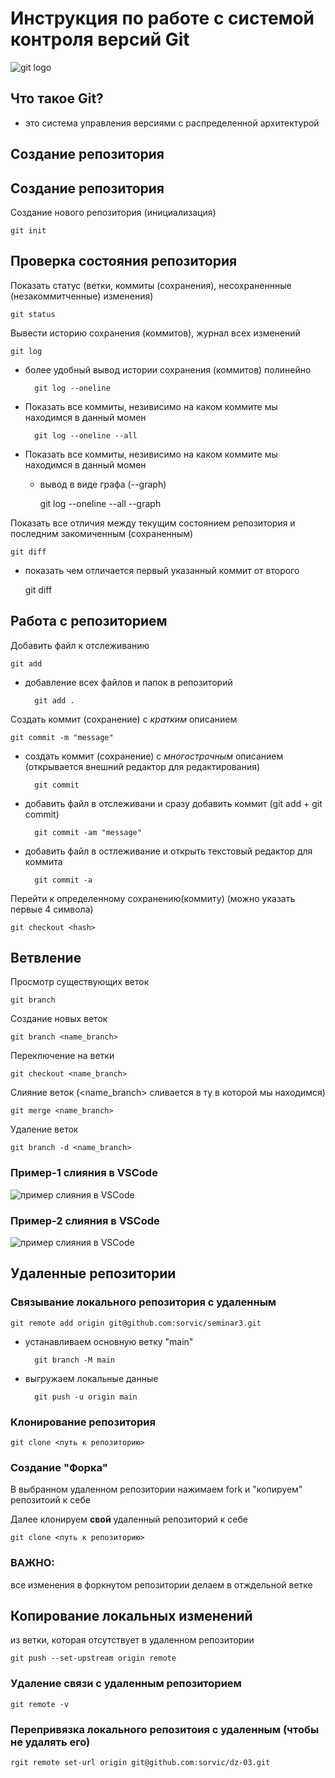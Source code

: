 # Инструкция по работе с системой контроля версий Git

![git logo](pick/Git-Logo-2Color.png)

## Что такое Git?
- это система управления версиями с распределенной архитектурой

## Создание репозитория
## Создание репозитория
Создание нового репозитория (инициализация)

    git init

## Проверка состояния репозитория
Показать статус (ветки, коммиты (сохранения), несохраненнные (незакоммитченные) изменения)

    git status

Вывести историю сохранения (коммитов), журнал всех изменений

    git log

- более удобный вывод истории сохранения (коммитов) полинейно

        git log --oneline

- Показать все коммиты, незивисимо на каком коммите мы находимся в данный момен

        git log --oneline --all

- Показать все коммиты, незивисимо на каком коммите мы находимся в данный момен
    + вывод в виде графа (--graph)

        git log --oneline --all --graph


Показать все отличия между текущим состоянием репозитория и последним закомиченным (сохраненным)

    git diff

- показать чем отличается первый указанный коммит от второго

    git diff <hash> <hash>


## Работа с репозиторием
Добавить файл к отслеживанию

    git add

- добавление всех файлов и папок в репозиторий

        git add .

Создать коммит (сохранение) с *кратким* описанием

    git commit -m "message"

- cоздать коммит (сохранение) с *многострочным* описанием  
(открывается внешний редактор для редактирования)

        git commit

- добавить файл в отслеживани и сразу добавить коммит (git add + git commit)
        
        git commit -am "message"


- добавить файл в остлеживание и открыть текстовый редактор для коммита

        git commit -a


Перейти к определенному сохранению(коммиту) (можно указать первые 4 символа)

    git checkout <hash>


## Ветвление
Просмотр существующих веток

    git branch

Создание новых веток
    
    git branch <name_branch>

Переключение на ветки

    git checkout <name_branch>

Слияние веток (<name_branch> сливается в ту в которой мы находимся)

    git merge <name_branch>

Удаление веток

    git branch -d <name_branch>
    
### Пример-1 слияния в VSCode
![пример слияния в VSCode](pick/merge.png)

### Пример-2 слияния в VSCode
![пример слияния в VSCode](pick/merge-2.png)


## Удаленные репозитории
    
### Связывание локального репозитория с удаленным
    
    git remote add origin git@github.com:sorvic/seminar3.git
       
- устанавливаем основную ветку "main"

        git branch -M main  

- выгружаем локальные данные

        git push -u origin main 


### Клонирование репозитория

    git clone <путь к репозиторию>

### Создание "Форка"
 В выбранном удаленном репозитории нажимаем fork и "копируем" репозитоий  к себе

 Далее клонируем **свой** удаленный репозиторий к себе

    git clone <путь к репозиторию>

### **ВАЖНО:**
все изменения в форкнутом репозитории делаем в отждельной ветке

## Копирование локальных изменений
из ветки, которая отсутствует в удаленном репозитории

    git push --set-upstream origin remote

### Удаление связи с удаленным репозиторием

    git remote -v

### Перепривязка локального репозитоия с удаленным (чтобы не удалять его)

    rgit remote set-url origin git@github.com:sorvic/dz-03.git
